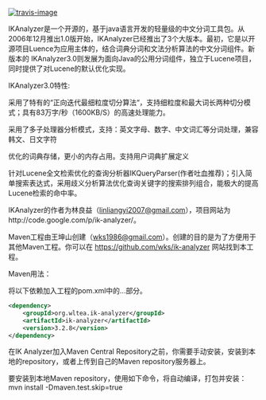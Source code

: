 [![travis-image]][travis-url]

IKAnalyzer是一个开源的，基于java语言开发的轻量级的中文分词工具包。从2006年12月推出1.0版开始，IKAnalyzer已经推出了3个大版本。最初，它是以开源项目Luence为应用主体的，结合词典分词和文法分析算法的中文分词组件。新版本的 IKAnalyzer3.0则发展为面向Java的公用分词组件，独立于Lucene项目，同时提供了对Lucene的默认优化实现。 

IKAnalyzer3.0特性:

采用了特有的“正向迭代最细粒度切分算法“，支持细粒度和最大词长两种切分模式；具有83万字/秒（1600KB/S）的高速处理能力。

采用了多子处理器分析模式，支持：英文字母、数字、中文词汇等分词处理，兼容韩文、日文字符

优化的词典存储，更小的内存占用。支持用户词典扩展定义

针对Lucene全文检索优化的查询分析器IKQueryParser(作者吐血推荐)；引入简单搜索表达式，采用歧义分析算法优化查询关键字的搜索排列组合，能极大的提高Lucene检索的命中率。

IKAnalyzer的作者为林良益（linliangyi2007@gmail.com），项目网站为http://code.google.com/p/ik-analyzer/。

Maven工程由王坤山创建（wks1986@gmail.com）。创建的目的是为了方便用于其他Maven工程。你可以在 https://github.com/wks/ik-analyzer 网站找到本工程。

Maven用法：

将以下依赖加入工程的pom.xml中的<dependencies>...</dependencies>部分。
```xml
<dependency>
	<groupId>org.wltea.ik-analyzer</groupId>
	<artifactId>ik-analyzer</artifactId>
	<version>3.2.8</version>
</dependency>
```
在IK Analyzer加入Maven Central Repository之前，你需要手动安装，安装到本地的repository，或者上传到自己的Maven repository服务器上。

要安装到本地Maven repository，使用如下命令，将自动编译，打包并安装：
mvn install -Dmaven.test.skip=true

[travis-image]: https://travis-ci.org/johnnyqian/ik-analyzer.svg?branch=master
[travis-url]: https://travis-ci.org/johnnyqian/ik-analyzer "IKAnalyzer"
